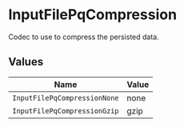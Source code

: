 # InputFilePqCompression

Codec to use to compress the persisted data.


## Values

| Name                         | Value                        |
| ---------------------------- | ---------------------------- |
| `InputFilePqCompressionNone` | none                         |
| `InputFilePqCompressionGzip` | gzip                         |